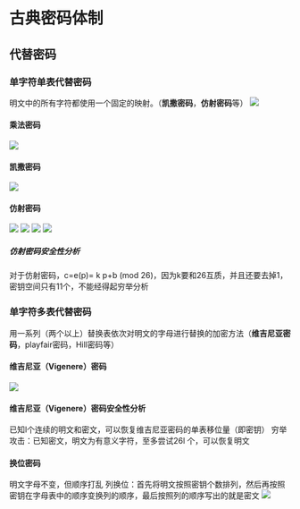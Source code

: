 # 古典密码体制
## 代替密码
### 单字符单表代替密码
明文中的所有字符都使用一个固定的映射。（**凯撒密码**，**仿射密码**等）
![](https://gitee.com/guuest/images/raw/master/img/20210617101352.png)

#### 乘法密码
![](https://gitee.com/guuest/images/raw/master/img/20210617101522.png)

#### 凯撒密码
![](https://gitee.com/guuest/images/raw/master/img/20210617101625.png)

#### 仿射密码
![](https://gitee.com/guuest/images/raw/master/img/20210617101955.png)
![](https://gitee.com/guuest/images/raw/master/img/20210617102024.png)
![](https://gitee.com/guuest/images/raw/master/img/20210617104015.png)
![](https://gitee.com/guuest/images/raw/master/img/20210617103953.png)

##### 仿射密码安全性分析
对于仿射密码，c=e(p)= k p+b (mod 26)，因为k要和26互质，并且还要去掉1，密钥空间只有11个，不能经得起穷举分析

### 单字符多表代替密码
用一系列（两个以上）替换表依次对明文的字母进行替换的加密方法（**维吉尼亚密码**，playfair密码，Hill密码等）

#### 维吉尼亚（Vigenere）密码
![](https://gitee.com/guuest/images/raw/master/img/20210617104244.png)

#### 维吉尼亚（Vigenere）密码安全性分析
已知l个连续的明文和密文，可以恢复维吉尼亚密码的单表移位量（即密钥）
穷举攻击：已知密文，明文为有意义字符，至多尝试26l 个，可以恢复明文


#### 换位密码
明文字母不变，但顺序打乱
列换位：首先将明文按照密钥个数排列，然后再按照密钥在字母表中的顺序变换列的顺序，最后按照列的顺序写出的就是密文
![](https://gitee.com/guuest/images/raw/master/img/20210617104919.png)

